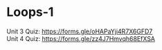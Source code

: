 # Loops-1
Unit 3 Quiz: https://forms.gle/oHAPaYji4R7X6GFD7
<br>
Unit 4 Quiz: https://forms.gle/zz4J7Hmvqh68EfXSA